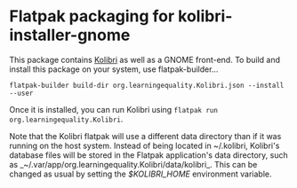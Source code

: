 # Flatpak packaging for kolibri-installer-gnome

This package contains [Kolibri](https://learningequality.org/kolibri/) as well
as a GNOME front-end. To build and install this package on your system, use
flatpak-builder…

    flatpak-builder build-dir org.learningequality.Kolibri.json --install --user

Once it is installed, you can run Kolibri using
`flatpak run org.learningequality.Kolibri`.

Note that the Kolibri flatpak will use a different data directory than if it was
running on the host system. Instead of being located in ~/.kolibri, Kolibri's
database files will be stored in the Flatpak application's data directory, such
as _~/.var/app/org.learningequality.Kolibri/data/kolibri_. This can be changed
as usual by setting the _$KOLIBRI_HOME_ environment variable.

